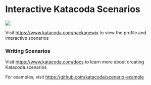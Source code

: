 # Interactive Katacoda Scenarios

[![](http://shields.katacoda.com/katacoda/packagewjx/count.svg)](https://www.katacoda.com/packagewjx "Get your profile on Katacoda.com")

Visit https://www.katacoda.com/packagewjx to view the profile and interactive scenarios

### Writing Scenarios
Visit https://www.katacoda.com/docs to learn more about creating Katacoda scenarios

For examples, visit https://github.com/katacoda/scenario-example
